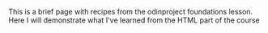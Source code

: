 This is a brief page with recipes from the odinproject foundations lesson. Here I will demonstrate what I've learned from the HTML part of the course 
